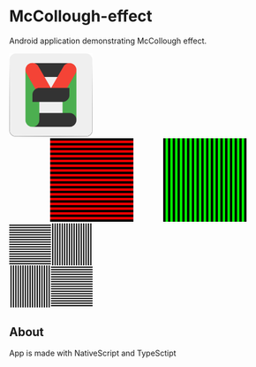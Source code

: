 # McCollough-effect

Android application demonstrating McCollough effect.


<img src="https://github.com/ZedTheLed/McCollough-effect/blob/master/art/icon.png" width="30%"/>


<div style="text-align:center" width="100%">
    <img src="https://github.com/ZedTheLed/McCollough-effect/blob/master/art/get_red.png" width="30%" style="padding-right:10%"/>
    <img src="https://github.com/ZedTheLed/McCollough-effect/blob/master/art/get_green.png" width="30%"/>
</div>

<img src="https://github.com/ZedTheLed/McCollough-effect/blob/master/art/BW_Test.png" width="30%"/>


## About
App is made with NativeScript and TypeSctipt
